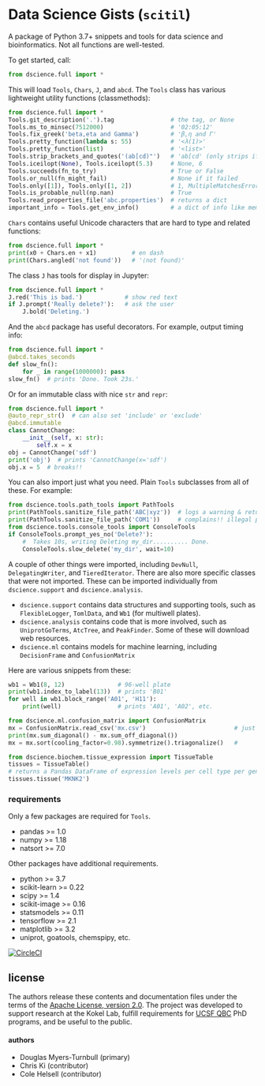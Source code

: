 # Data Science Gists (`scitil`)

A package of Python 3.7+ snippets and tools for data science and bioinformatics. Not all functions are well-tested.

To get started, call:
```python
from dscience.full import *
```
This will load `Tools`, `Chars`, `J`, and `abcd`.
The `Tools` class has various lightweight utility functions (classmethods):

```python
from dscience.full import *
Tools.git_description('.').tag                # the tag, or None
Tools.ms_to_minsec(7512000)                   # '02:05:12'
Tools.fix_greek('beta,eta and Gamma')         # 'β,η and Γ'
Tools.pretty_function(lambda s: 55)           # '<λ(1)>'
Tools.pretty_function(list)                   # '<list>'
Tools.strip_brackets_and_quotes('(ab[cd)"')   # 'ab[cd' (only strips if paired)
Tools.iceilopt(None), Tools.iceilopt(5.3)     # None, 6
Tools.succeeds(fn_to_try)                     # True or False
Tools.or_null(fn_might_fail)                  # None if it failed
Tools.only([1]), Tools.only([1, 2])           # 1, MultipleMatchesError
Tools.is_probable_null(np.nan)                # True
Tools.read_properties_file('abc.properties')  # returns a dict
important_info = Tools.get_env_info()         # a dict of info like memory usage, cpu, host name, etc.
```

`Chars` contains useful Unicode characters that are hard to type and related functions:
```python
from dscience.full import *
print(x0 + Chars.en + x1)          # en dash
print(Chars.angled('not found'))   # '⟨not found⟩'
```

The class `J` has tools for display in Jupyter:

```python
from dscience.full import *
J.red('This is bad.')            # show red text
if J.prompt('Really delete?'):   # ask the user
    J.bold('Deleting.')
```

And the `abcd` package has useful decorators.
For example, output timing info:
```python
from dscience.full import *
@abcd.takes_seconds
def slow_fn():
    for _ in range(1000000): pass
slow_fn()  # prints 'Done. Took 23s.'
```

Or for an immutable class with nice `str` and `repr`:

```python
from dscience.full import *
@auto_repr_str()  # can also set 'include' or 'exclude'
@abcd.immutable
class CannotChange:
    __init__(self, x: str):
        self.x = x
obj = CannotChange('sdf')
print('obj')  # prints 'CannotChange(x='sdf')
obj.x = 5  # breaks!!
``` 

You can also import just what you need. Plain `Tools` subclasses from all of these. For example:

```python
from dscience.tools.path_tools import PathTools
print(PathTools.sanitize_file_path('ABC|xyz'))  # logs a warning & returns 'ABC_xyz'
print(PathTools.sanitize_file_path('COM1'))     # complains!! illegal path on Windows.
from dscience.tools.console_tools import ConsoleTools
if ConsoleTools.prompt_yes_no('Delete?'):
    #  Takes 10s, writing Deleting my_dir.......... Done.
    ConsoleTools.slow_delete('my_dir', wait=10)
```

A couple of other things were imported, including `DevNull`, `DelegatingWriter`, and `TieredIterator`.
There are also more specific classes that were not imported.
These can be imported individually from `dscience.support` and `dscience.analysis`.
- `dscience.support` contains data structures and supporting tools, such as `FlexibleLogger`, `TomlData`, and `Wb1` (for multiwell plates).
- `dscience.analysis` contains code that is more involved, such as `UniprotGoTerms`, `AtcTree`, and `PeakFinder`. Some of these will download web resources.
- `dscience.ml` contains models for machine learning, including `DecisionFrame` and `ConfusionMatrix`

Here are various snippets from these:

```python
wb1 = Wb1(8, 12)               # 96-well plate
print(wb1.index_to_label(13))  # prints 'B01'
for well in wb1.block_range('A01', 'H11'):
    print(well)                # prints 'A01', 'A02', etc.
```

```python
from dscience.ml.confusion_matrix import ConfusionMatrix
mx = ConfusionMatrix.read_csv('mx.csv')                         # just a subclass of pd.DataFrame
print(mx.sum_diagonal() - mx.sum_off_diagonal())
mx = mx.sort(cooling_factor=0.98).symmetrize().triagonalize()   # 
```

```python
from dscience.biochem.tissue_expression import TissueTable
tissues = TissueTable()
# returns a Pandas DataFrame of expression levels per cell type per gene for this tissue.
tissues.tissue('MKNK2')
```

### requirements

Only a few packages are required for `Tools`. 
- pandas       >= 1.0
- numpy        >= 1.18
- natsort      >= 7.0

Other packages have additional requirements.
- python       >= 3.7
- scikit-learn >= 0.22
- scipy        >= 1.4
- scikit-image >= 0.16
- statsmodels  >= 0.11
- tensorflow   >= 2.1
- matplotlib   >= 3.2
- uniprot, goatools, chemspipy, etc.

[![CircleCI](https://circleci.com/gh/kokellab/klgists.svg?style=shield)](https://circleci.com/gh/kokellab/klgists)

## license

The authors release these contents and documentation files under the terms of the [Apache License, version 2.0](https://www.apache.org/licenses/LICENSE-2.0).
The project was developed to support research at the Kokel Lab, fulfill requirements for [UCSF QBC](http://qbc.ucsf.edu/) PhD programs, and be useful to the public.

#### authors
- Douglas Myers-Turnbull (primary)
- Chris Ki (contributor)
- Cole Helsell (contributor)
